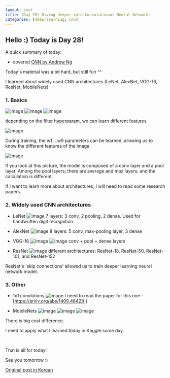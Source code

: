 ```yaml
---
layout: post
title: (Day 28) Diving deeper into Convolutional Neural Networks
categories: [deep-learning, cnn]
---
```


## Hello :) Today is Day 28!
A quick summary of today:
* covered [CNN by Andrew Ng](https://www.coursera.org/learn/convolutional-neural-networks/)

Today's material was a bit hard, but still fun ^^ 

I learned about widely used CNN architectures (LeNet, AlexNet, VGG-16, ResNet, MobileNets)

### 1. Basics

![image](https://github.com/ivanstudyblog/ivanstudyblog.github.io/assets/167014511/693d7c8f-1e2f-49b1-b739-774a0ad3ceb7)
![image](https://github.com/ivanstudyblog/ivanstudyblog.github.io/assets/167014511/cb20a0e4-f8ec-4e7c-938d-24eacec2ea62)
![image](https://github.com/ivanstudyblog/ivanstudyblog.github.io/assets/167014511/2270e89c-acb9-4d0b-961c-bf9813415681)

depending on the filter hyperparam, we can learn different features

![image](https://github.com/ivanstudyblog/ivanstudyblog.github.io/assets/167014511/941b82d2-4a9b-478b-a4bd-57225ad4498e)

During training, the w1....w9 parameters can be learned, allowing us to know the different features of the image

![image](https://github.com/ivanstudyblog/ivanstudyblog.github.io/assets/167014511/f2c4b504-9377-4568-b132-5538cf3330b0)

If you look at this picture, the model is composed of a conv layer and a pool layer.
Among the pool layers, there are average and max layers, and the calculation is different.

If I want to learn more about architectures, I will need to read some research papers. 

### 2. Widely used CNN architectures

* LeNet
![image](https://github.com/ivanstudyblog/ivanstudyblog.github.io/assets/167014511/2692b5b9-8e96-4269-a3d7-7f2417d6626d)
7 layers: 3 conv, 2 pooling, 2 dense. Used for handwritten digit recognition

* AlexNet
![image](https://github.com/ivanstudyblog/ivanstudyblog.github.io/assets/167014511/855ded16-5456-4e70-9f9b-e9a0eb95ed48)
8 layers: 5 conv,  max-pooling layer, 3 dense

* VGG-16
![image](https://github.com/ivanstudyblog/ivanstudyblog.github.io/assets/167014511/0da8f37a-6ff1-4694-b438-020e0a42da5e)
![image](https://github.com/ivanstudyblog/ivanstudyblog.github.io/assets/167014511/c09104d1-6cd7-429b-9f3b-0a69dcc74c6d)
conv + pool + dense layers

* ResNet
![image](https://github.com/ivanstudyblog/ivanstudyblog.github.io/assets/167014511/b87e8fa8-c0f2-4d0c-b908-468b3f7c2d39)
different architectures: ResNet-18, ResNet-50, ResNet-101, and ResNet-152

ResNet's 'skip connections' allowed us to train deeper learning neural network model. 

### 3. Other

* 1x1 convlutions
![image](https://github.com/ivanstudyblog/ivanstudyblog.github.io/assets/167014511/e64d5fe9-98b0-42fd-9e5b-453db5a52f0c)
I need to read the paper for this one - [https://arxiv.org/abs/1409.4842](.)

* MobileNets
![image](https://github.com/ivanstudyblog/ivanstudyblog.github.io/assets/167014511/8e71410a-a024-4359-b144-4de7e0dcae3f)
![image](https://github.com/ivanstudyblog/ivanstudyblog.github.io/assets/167014511/62e652b2-79c1-4f74-98ce-23b4c4ee1dee)
![image](https://github.com/ivanstudyblog/ivanstudyblog.github.io/assets/167014511/3bfdb4fe-bc2d-4182-89a3-19924b36934d)

There is big cost difference.


I need to apply what I learned today in Kaggle some day.

<br/>

That is all for today!

See you tomorrow :)

[Original post in Korean](https://50daysml.blogspot.com/2024/01/day-28-convolutional-neural-networks.html)


